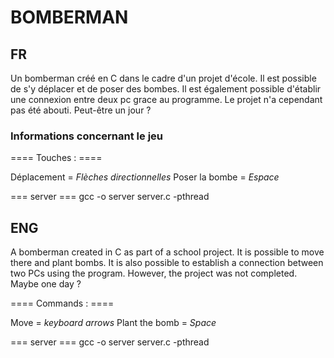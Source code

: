 # BOMBERMAN

## FR

Un bomberman créé en C dans le cadre d'un projet d'école. Il est possible de s'y déplacer et de poser des bombes. Il est également possible d'établir une connexion entre deux pc grace au programme. Le projet n'a cependant pas été abouti. Peut-être un jour ?

### Informations concernant le jeu

==== Touches : ====

Déplacement = *Flèches directionnelles*
Poser la bombe = *Espace*

=== server ===
gcc -o server server.c -pthread


## ENG

A bomberman created in C as part of a school project. It is possible to move there and plant bombs. It is also possible to establish a connection between two PCs using the program. However, the project was not completed. Maybe one day ?

==== Commands : ====

Move = *keyboard arrows*
Plant the bomb = *Space*

=== server ===
gcc -o server server.c -pthread